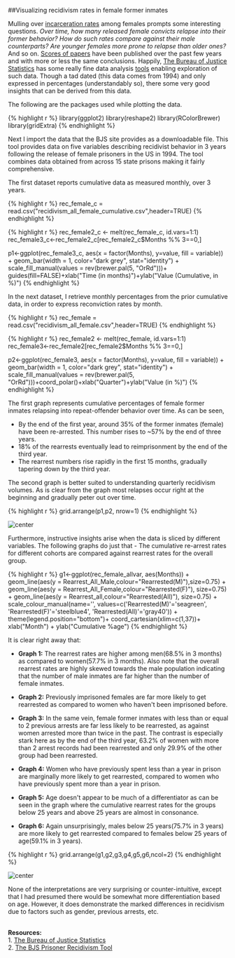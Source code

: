 
##Visualizing recidivism rates in female former inmates

Mulling over [incarceration rates](https://en.wikipedia.org/wiki/Incarceration_in_the_United_States) among females prompts some interesting questions. *Over time, how many released female convicts relapse into their former behavior? How do such rates compare against their male counterparts? Are younger females more prone to relapse than older ones?* And so on.  [Scores of papers](https://www.google.com/?#q=recidivism+female+offenders) have been published over the past few years and with more or less the same conclusions. Happily, [The Bureau of Justice Statistics](http://www.bjs.gov/) has some really fine data analysis [tools](http://www.bjs.gov/index.cfm?ty=tp&tid=17) enabling exploration of such data. Though a tad dated (this data comes from 1994) and only expressed in percentages (understandably so), there some very good insights that can be derived from this data. 

The following are the packages used while plotting the data. 

{% highlight r %}
library(ggplot2)
library(reshape2)
library(RColorBrewer)
library(gridExtra)
{% endhighlight %}



Next I import the data that the BJS site provides as a downloadable file. This tool provides data on five variables describing recidivist behavior in 3 years following the release of female prisoners in the US in 1994. The tool combines data obtained from across 15 state prisons making it fairly comprehensive. 

The first dataset reports cumulative data as measured monthly, over 3 years. 

{% highlight r %}
rec_female_c = read.csv("recidivism_all_female_cumulative.csv",header=TRUE)
{% endhighlight %}


{% highlight r %}
rec_female2_c <- melt(rec_female_c, id.vars=1:1)
rec_female3_c<-rec_female2_c[rec_female2_c$Months %% 3==0,]

p1<-ggplot(rec_female3_c, aes(x = factor(Months), y=value, fill = variable)) +
    geom_bar(width = 1,  color="dark grey", stat="identity") + scale_fill_manual(values = rev(brewer.pal(5, "OrRd")))+ guides(fill=FALSE)+xlab("Time (in months)")+ylab("Value (Cumulative, in %)")
{% endhighlight %}



In the next dataset, I retrieve monthly percentages from the prior cumulative data, in order to express reconviction rates by month. 

{% highlight r %}
rec_female = read.csv("recidivism_all_female.csv",header=TRUE) 
{% endhighlight %}


{% highlight r %}
rec_female2 <- melt(rec_female, id.vars=1:1)
rec_female3<-rec_female2[rec_female2$Months %% 3==0,]

p2<-ggplot(rec_female3, aes(x = factor(Months), y=value, fill = variable)) +
  geom_bar(width = 1,  color="dark grey", stat="identity") + scale_fill_manual(values = rev(brewer.pal(5, "OrRd")))+coord_polar()+xlab("Quarter")+ylab("Value (in %)")
{% endhighlight %}

The first graph represents cumulative percentages of female former inmates relapsing  into repeat-offender behavior over time. As can be seen, 

  * By the end of the first year, around 35% of the former inmates (female) have been re-arrested. This number rises to ~57% by the end of three years. 
  * 18% of the rearrests eventually lead to reimprisonment by the end of the third year. 
  * The rearrest numbers rise rapidly in the first 15 months, gradually tapering down by the third year. 

The second graph is better suited to understanding quarterly recidivism volumes. As is clear from the graph most relapses occur right at the beginning and gradually peter out over time. 


{% highlight r %}
grid.arrange(p1,p2, nrow=1)
{% endhighlight %}


<img src="http://velavar.github.io/images/recidivism/unnamed-chunk-8-1.png" title="center" alt="center" style="display: block; margin: auto;" />



Furthermore, instructive insights arise when the data is sliced by different variables. The following graphs do just that - The cumulative re-arrest rates for different cohorts are compared against rearrest rates for the overall group.  


{% highlight r %}
g1<-ggplot(rec_female_allvar, aes(Months)) + 
  geom_line(aes(y = Rearrest_All_Male,colour="Rearrested(M)"),size=0.75) +           
  geom_line(aes(y = Rearrest_All_Female,colour="Rearrested(F)"),  size=0.75) +
  geom_line(aes(y = Rearrest_all,colour="Rearrested(All)"),  size=0.75) +    
  scale_colour_manual(name='', values=c('Rearrested(M)'='seagreen', 'Rearrested(F)'='steelblue4', 'Rearrested(All)'='gray40')) +    
  theme(legend.position="bottom")+
  coord_cartesian(xlim=c(1,37))+
  xlab("Month") + ylab("Cumulative %age")
{% endhighlight %}

It is clear right away that: 

  - **Graph 1:** The rearrest rates are higher among men(68.5% in 3 months) as compared to women(57.7% in 3 months). Also note that the overall rearrest rates are highly skewed towards the male population indicating that the number of male inmates are far higher than the number of female inmates. 

  - **Graph 2:** Previously imprisoned females are far more likely to get rearrested as compared to women who haven't been imprisoned before. 
  
  - **Graph 3:** In the same vein, female former inmates with less than or equal to 2 previous arrests are far less likely to be rearrested, as against women arrested more than twice in the past. The contrast is especially stark here as by the end of the third year, 63.2% of women with more than 2 arrest records had been rearrested and only 29.9% of the other group had been rearrested. 
  
  - **Graph 4:** Women who have previously spent less than a year in prison are marginally more likely to get rearrested, compared to women who have previously spent more than a year in prison. 
  
  - **Graph 5:** Age doesn't appear to be much of a differentiator as can be seen in the graph where the cumulative rearrest rates for the groups below 25 years and above 25 years are almost in consonance.
  
  - **Graph 6:** Again unsurprisingly, males below 25 years(75.7% in 3 years) are more likely to get rearrested compared to females below 25 years of age(59.1% in 3 years). 
  



{% highlight r %}
grid.arrange(g1,g2,g3,g4,g5,g6,ncol=2)
{% endhighlight %}

<img src="http://velavar.github.io/images/recidivism/unnamed-chunk-12-1.png" title="center" alt="center" style="display: block; margin: auto;" />

None of the interpretations are very surprising or counter-intuitive, except that I had presumed there would be somewhat more differentiation based on age. However, it does demonstrate the marked differences in recidivism due to factors such as gender,  previous arrests, etc.

<br>**Resources:**
<br>1. [The Bureau of Justice Statistics](http://www.bjs.gov/)
<br>2. [The BJS Prisoner Recidivism Tool](http://www.bjs.gov/index.cfm?ty=datool&surl=/recidivism/index.cfm#)
